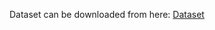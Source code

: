 Dataset can be downloaded from here: [Dataset](https://www.kaggle.com/datasets/adityajn105/flickr8k)
